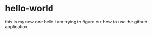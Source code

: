 # hello-world
this is my new one 
hello i am trying to figure out how to use the github application.
